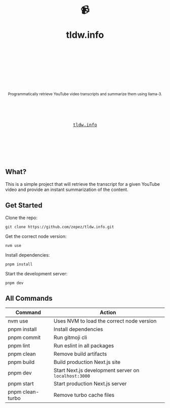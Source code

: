 <div align="center">
  <h1>
    <br/>
    <br/>
    📹
    <br />
    <br />
    tldw.info
    <br />
    <br />
    <br />
    <br />
  </h1>
  <sup>
    <br />
    <br />
    <br />
    Programmatically retrieve YouTube video transcripts and summarize them using llama-3.
    <br />
  </sup>
  <br />
  <br />
  <br />
  <br />
  <pre><a href="https://tldw.info">tldw.info</a></pre>
  <br />
  <br />
  <br />
  <br />
  <br />
</div>

## What?

This is a simple project that will retrieve the transcript for a given YouTube video and provide an instant summarization of the content.

## Get Started

Clone the repo:

```
git clone https://github.com/zepez/tldw.info.git
```

Get the correct node version:

```
nvm use
```

Install dependencies: 

```
pnpm install
```

Start the development server: 

```
pnpm dev
```

## All Commands

| Command          | Action                                               |
|------------------|------------------------------------------------------|
| nvm use          | Uses NVM to load the correct node version            |
| pnpm install     | Install dependencies                                 |
| pnpm commit      | Run gitmoji cli                                      |
| pnpm lint        | Run eslint in all packages                           |
| pnpm clean       | Remove build artifacts                               |
| pnpm build       | Build production Next.js site                        |
| pnpm dev         | Start Next.js development server on `localhost:3000` |
| pnpm start       | Start production Next.js server                      |
| pnpm clean-turbo | Remove turbo cache files                             |